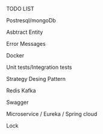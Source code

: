 TODO LIST

Postresql/mongoDb

Asbtract Entity

Error Messages

Docker

Unit tests/Integration tests

Strategy Desing Pattern

Redis Kafka

Swagger

Microservice / Eureka / Spring cloud

Lock

